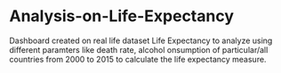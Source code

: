 # Analysis-on-Life-Expectancy
Dashboard created on real life dataset Life Expectancy
to analyze using different paramters like death rate, alcohol onsumption of particular/all countries from 2000 to 2015 to calculate the life expectancy measure.
